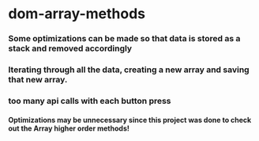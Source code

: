 # dom-array-methods

### Some optimizations can be made so that data is stored as a stack and removed accordingly

### Iterating through all the data, creating a new array and saving that new array.

### too many api calls with each button press

#### Optimizations may be unnecessary since this project was done to check out the Array higher order methods!
